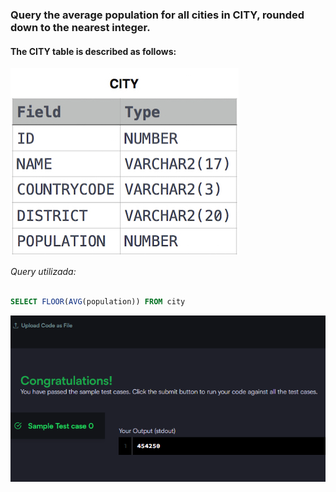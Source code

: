 ### Query the average population for all cities in **CITY**, rounded down to the nearest integer.

#### The **CITY** table is described as follows:

![alt text](table.png)

_Query utilizada:_

```sql

SELECT FLOOR(AVG(population)) FROM city

```

![alt text](image.png)
